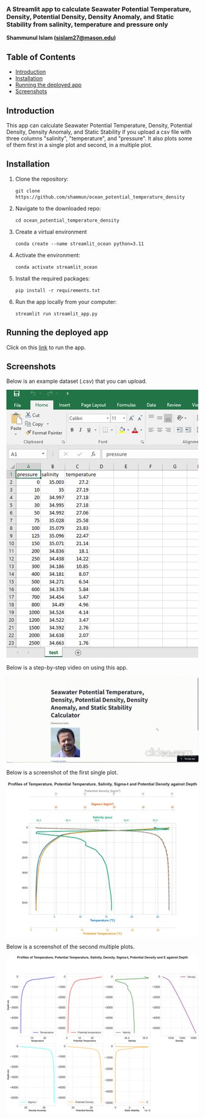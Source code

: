 ### A Streamlit app to calculate Seawater Potential Temperature, Density, Potential Density, Density Anomaly, and Static Stability from salinity, temperature and pressure only

**Shammunul Islam (sislam27@mason.edu)**

## Table of Contents

- [Introduction](#introduction)
- [Installation](#installation)
- [Running the deployed app](##)
- [Screenshots](#screenshots)

## Introduction 

This app can calculate Seawater Potential Temperature, Density, Potential Density, Density Anomaly, and Static Stability if you upload a csv file with three columns "salinity", "temperature", and "pressure". It also plots some of them first in a single plot and second, in a multiple plot.

## Installation


1. Clone the repository:

   ```
   git clone https://github.com/shammun/ocean_potential_temperature_density
   ```

2. Navigate to the downloaded repo:

   ```
   cd ocean_potential_temperature_density
   ```

3. Create a virtual environment

   ```
   conda create --name streamlit_ocean python=3.11
   ```

4. Activate the environment:

   ```
   conda activate streamlit_ocean
   ```


3. Install the required packages:

   ```
   pip install -r requirements.txt
   ```

4. Run the app locally from your computer:

   ```
   streamlit run streamlit_app.py
   ```

## Running the deployed app

Click on this [link](https://oceanpotentialtemperaturedensity-ft7f3qifgqwhd8n5cqbzn5.streamlit.app/) to run the app.


## Screenshots

Below is an example dataset (.csv) that you can upload.

![Screenshot1](data.png)

Below is a step-by-step video on using this app.

![How to run](steps.gif)

Below is a screenshot of the first single plot.

![Screenshot3](image2.png)

Below is a screenshot of the second multiple plots.

![Screenshot3](image1.png)
